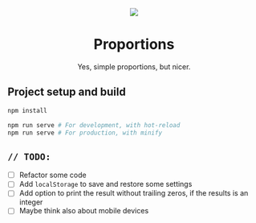<p align="center">
  <img src="https://user-images.githubusercontent.com/12699772/112672027-40807900-8e63-11eb-89df-0144aee31589.png" />
</p>

<h1 align="center">Proportions</h1>
<p align="center">Yes, simple proportions, but nicer.</p>

## Project setup and build

```sh
npm install

npm run serve # For development, with hot-reload
npm run serve # For production, with minify
```

## `// TODO:`

- [ ] Refactor some code
- [ ] Add `localStorage` to save and restore some settings
- [ ] Add option to print the result without trailing zeros, if the results is an integer
- [ ] Maybe think also about mobile devices
